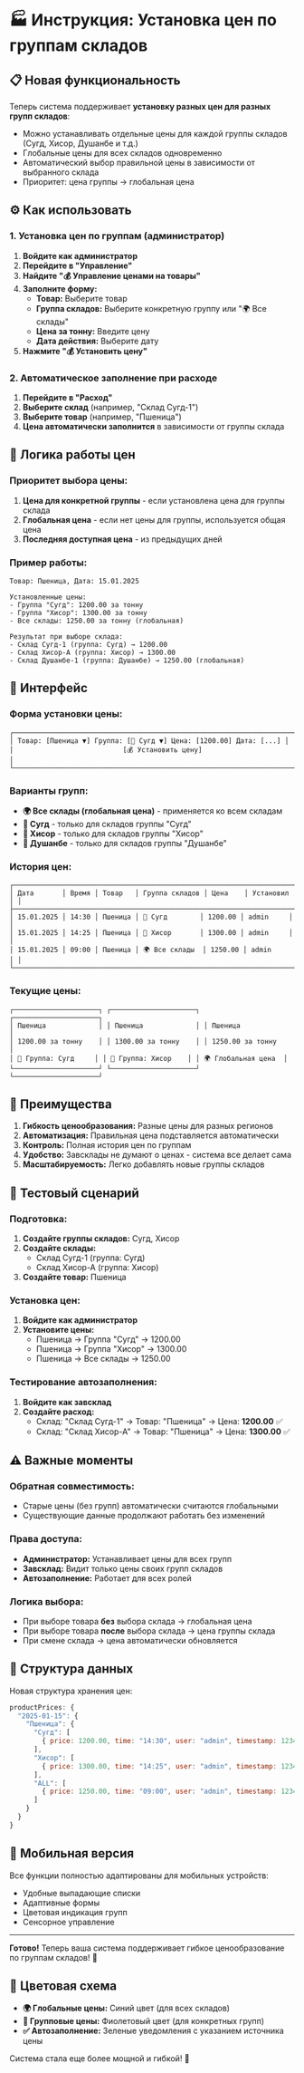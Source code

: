 # 🏭 Инструкция: Установка цен по группам складов

## 📋 Новая функциональность

Теперь система поддерживает **установку разных цен для разных групп складов**:
- Можно устанавливать отдельные цены для каждой группы складов (Сугд, Хисор, Душанбе и т.д.)
- Глобальные цены для всех складов одновременно
- Автоматический выбор правильной цены в зависимости от выбранного склада
- Приоритет: цена группы → глобальная цена

## ⚙️ Как использовать

### 1. Установка цен по группам (администратор)

1. **Войдите как администратор**
2. **Перейдите в "Управление"**
3. **Найдите "💰 Управление ценами на товары"**
4. **Заполните форму:**
   - **Товар:** Выберите товар
   - **Группа складов:** Выберите конкретную группу или "🌍 Все склады"
   - **Цена за тонну:** Введите цену
   - **Дата действия:** Выберите дату
5. **Нажмите "💰 Установить цену"**

### 2. Автоматическое заполнение при расходе

1. **Перейдите в "Расход"**
2. **Выберите склад** (например, "Склад Сугд-1")
3. **Выберите товар** (например, "Пшеница")
4. **Цена автоматически заполнится** в зависимости от группы склада

## 🎯 Логика работы цен

### Приоритет выбора цены:
1. **Цена для конкретной группы** - если установлена цена для группы склада
2. **Глобальная цена** - если нет цены для группы, используется общая цена
3. **Последняя доступная цена** - из предыдущих дней

### Пример работы:
```
Товар: Пшеница, Дата: 15.01.2025

Установленные цены:
- Группа "Сугд": 1200.00 за тонну
- Группа "Хисор": 1300.00 за тонну  
- Все склады: 1250.00 за тонну (глобальная)

Результат при выборе склада:
- Склад Сугд-1 (группа: Сугд) → 1200.00
- Склад Хисор-А (группа: Хисор) → 1300.00
- Склад Душанбе-1 (группа: Душанбе) → 1250.00 (глобальная)
```

## 🔧 Интерфейс

### Форма установки цены:
```
┌─────────────────────────────────────────────────────────────────────┐
│ Товар: [Пшеница ▼] Группа: [📍 Сугд ▼] Цена: [1200.00] Дата: [...] │
│                           [💰 Установить цену]                      │
└─────────────────────────────────────────────────────────────────────┘
```

### Варианты групп:
- **🌍 Все склады (глобальная цена)** - применяется ко всем складам
- **📍 Сугд** - только для складов группы "Сугд"
- **📍 Хисор** - только для складов группы "Хисор"
- **📍 Душанбе** - только для складов группы "Душанбе"

### История цен:
```
┌────────────────────────────────────────────────────────────────────────┐
│ Дата       │ Время │ Товар   │ Группа складов │ Цена    │ Установил │ │
├────────────────────────────────────────────────────────────────────────┤
│ 15.01.2025 │ 14:30 │ Пшеница │ 📍 Сугд        │ 1200.00 │ admin     │ │
│ 15.01.2025 │ 14:25 │ Пшеница │ 📍 Хисор       │ 1300.00 │ admin     │ │
│ 15.01.2025 │ 09:00 │ Пшеница │ 🌍 Все склады  │ 1250.00 │ admin     │ │
└────────────────────────────────────────────────────────────────────────┘
```

### Текущие цены:
```
┌─────────────────────┐ ┌─────────────────────┐ ┌─────────────────────┐
│ Пшеница             │ │ Пшеница             │ │ Пшеница             │
│ 1200.00 за тонну    │ │ 1300.00 за тонну    │ │ 1250.00 за тонну    │
│ 📍 Группа: Сугд     │ │ 📍 Группа: Хисор    │ │ 🌍 Глобальная цена  │
└─────────────────────┘ └─────────────────────┘ └─────────────────────┘
```

## 🚀 Преимущества

1. **Гибкость ценообразования:** Разные цены для разных регионов
2. **Автоматизация:** Правильная цена подставляется автоматически
3. **Контроль:** Полная история цен по группам
4. **Удобство:** Завсклады не думают о ценах - система все делает сама
5. **Масштабируемость:** Легко добавлять новые группы складов

## 🧪 Тестовый сценарий

### Подготовка:
1. **Создайте группы складов:** Сугд, Хисор
2. **Создайте склады:**
   - Склад Сугд-1 (группа: Сугд)
   - Склад Хисор-А (группа: Хисор)
3. **Создайте товар:** Пшеница

### Установка цен:
1. **Войдите как администратор**
2. **Установите цены:**
   - Пшеница → Группа "Сугд" → 1200.00
   - Пшеница → Группа "Хисор" → 1300.00
   - Пшеница → Все склады → 1250.00

### Тестирование автозаполнения:
1. **Войдите как завсклад**
2. **Создайте расход:**
   - Склад: "Склад Сугд-1" → Товар: "Пшеница" → Цена: **1200.00** ✅
   - Склад: "Склад Хисор-А" → Товар: "Пшеница" → Цена: **1300.00** ✅

## ⚠️ Важные моменты

### Обратная совместимость:
- Старые цены (без групп) автоматически считаются глобальными
- Существующие данные продолжают работать без изменений

### Права доступа:
- **Администратор:** Устанавливает цены для всех групп
- **Завсклад:** Видит только цены своих групп складов
- **Автозаполнение:** Работает для всех ролей

### Логика выбора:
- При выборе товара **без** выбора склада → глобальная цена
- При выборе товара **после** выбора склада → цена группы склада
- При смене склада → цена автоматически обновляется

## 🔄 Структура данных

Новая структура хранения цен:
```javascript
productPrices: {
  "2025-01-15": {
    "Пшеница": {
      "Сугд": [
        { price: 1200.00, time: "14:30", user: "admin", timestamp: 123456 }
      ],
      "Хисор": [
        { price: 1300.00, time: "14:25", user: "admin", timestamp: 123455 }
      ],
      "ALL": [
        { price: 1250.00, time: "09:00", user: "admin", timestamp: 123400 }
      ]
    }
  }
}
```

## 📱 Мобильная версия

Все функции полностью адаптированы для мобильных устройств:
- Удобные выпадающие списки
- Адаптивные формы
- Цветовая индикация групп
- Сенсорное управление

---

**Готово!** Теперь ваша система поддерживает гибкое ценообразование по группам складов! 🎉

## 🎨 Цветовая схема

- **🌍 Глобальные цены:** Синий цвет (для всех складов)
- **📍 Групповые цены:** Фиолетовый цвет (для конкретных групп)
- **✅ Автозаполнение:** Зеленые уведомления с указанием источника цены

Система стала еще более мощной и гибкой! 🚀